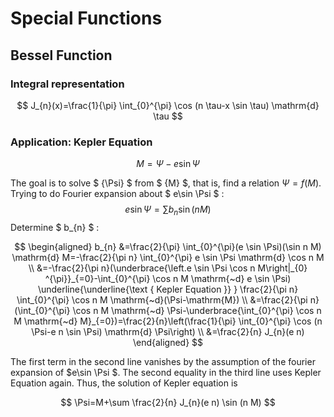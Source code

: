 <script type="text/x-mathjax-config">
    MathJax.Hub.Config({
      tex2jax: {
        skipTags: ['script', 'noscript', 'style', 'textarea', 'pre'],
        inlineMath: [['$','$']]
      }
    });
  </script>
  <script src="https://cdnjs.cloudflare.com/ajax/libs/mathjax/2.7.7/MathJax.js?config=TeX-MML-AM_CHTML"></script> 
  


# Special Functions
## Bessel Function
### Integral representation

$$
J_{n}(x)=\frac{1}{\pi} \int_{0}^{\pi} \cos (n \tau-x \sin \tau) \mathrm{d} \tau
$$


### Application: Kepler Equation

$$M=\Psi -e\sin \Psi $$

The goal is to solve $ {\Psi} $ from $ {M} $, that is, find a relation $\Psi  = f(M)$. Trying to do Fourier expansion about $ e\sin \Psi $ :
$$
e\sin \Psi =\sum b_{n} \sin (nM)
$$
Determine $ b_{n} $ :

<!--$$
 \begin{align}
{b_n} =&\frac{2}{\pi }\int_0^\pi  {(e\sin \Psi )(\sin nM)\mathrm{d}M =  - \frac{2}{{\pi n}}\int_0^\pi  {e\sin \Psi \mathrm{d}\cos nM} } 
 \\
 =&- \frac{2}{{\pi n}}\left( {\underbrace {\left. {e\sin \Psi \cos nM} \right|_0^\pi }_{ = 0} - \int_0^\pi  {\cos nM{\text{d}}e\sin \Psi } } \right)\underline{\underline {{\text{Kepler Equation}}}} \frac{2}{{\pi n}}\int_0^\pi  {\cos nM{\text{d(}}\Psi {\text{ - M)}}} 
 \\
  =& \frac{2}{{\pi n}}\left( {\int_0^\pi  {\cos nM{\text{d}}\Psi }  - \underbrace {\int_0^\pi  {\cos nM{\text{d}}M} }_{ = 0}} \right) = \frac{2}{n}\left( {\frac{1}{\pi }\int_0^\pi  {\cos (n\Psi  - en\sin \Psi ){\text{d}}\Psi } } \right)
  \\
   =& \frac{2}{n}{J_n}(en)

\end{align}
$$ -->




$$
\begin{aligned}
b_{n} &=\frac{2}{\pi} \int_{0}^{\pi}(e \sin \Psi)(\sin n M) \mathrm{d} M=-\frac{2}{\pi n} \int_{0}^{\pi} e \sin \Psi \mathrm{d} \cos n M \\
&=-\frac{2}{\pi n}(\underbrace{\left.e \sin \Psi \cos n M\right|_{0} ^{\pi}}_{=0}-\int_{0}^{\pi} \cos n M \mathrm{~d} e \sin \Psi) \underline{\underline{\text { Kepler Equation }} } \frac{2}{\pi n} \int_{0}^{\pi} \cos n M \mathrm{~d}(\Psi-\mathrm{M}) \\
&=\frac{2}{\pi n}(\int_{0}^{\pi} \cos n M \mathrm{~d} \Psi-\underbrace{\int_{0}^{\pi} \cos n M \mathrm{~d} M}_{=0})=\frac{2}{n}\left(\frac{1}{\pi} \int_{0}^{\pi} \cos (n \Psi-e n \sin \Psi) \mathrm{d} \Psi\right) \\
&=\frac{2}{n} J_{n}(e n)
\end{aligned}
$$

The first term in the second line vanishes by the assumption of the fourier expansion of $e\sin \Psi $. The second equality in the third line uses Kepler Equation again. Thus, the solution of Kepler equation is
<!--$$
\Psi  = M + \sum {\frac{2}{n}{J_n}(en)} \sin (nM)
$$-->

$$
\Psi=M+\sum \frac{2}{n} J_{n}(e n) \sin (n M)
$$